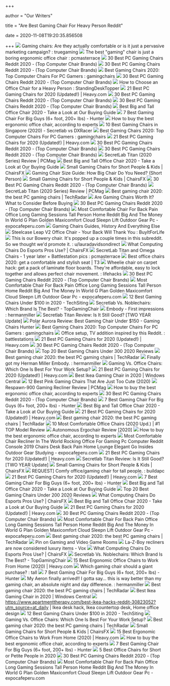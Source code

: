 +++
        
author = "Our Writers"
        
title = "Are Best Gaming Chair For Heavy Person Reddit"
        
date = 2020-11-08T19:20:35.856508
        
+++
[ ![](http://i.imgur.com/nBG1RX5.png)](http://i.imgur.com/nBG1RX5.png) Gaming chairs: Are they actually comfortable or is it just a pervasive  marketing campaign? : truegaming
[ ![](http://i.imgur.com/cngweSe.gif)](http://i.imgur.com/cngweSe.gif) The best "gaming" chair is just a boring ergonomic office chair :  pcmasterrace
[ ![](https://images-na.ssl-images-amazon.com/images/I/81lRX95rdrL._SL1500_.jpg)](https://images-na.ssl-images-amazon.com/images/I/81lRX95rdrL._SL1500_.jpg) 30 Best PC Gaming Chairs Reddit 2020 - (Top Computer Chair Brands)
[ ![](https://images-na.ssl-images-amazon.com/images/I/711NMNBnfqL._SY679_.jpg)](https://images-na.ssl-images-amazon.com/images/I/711NMNBnfqL._SY679_.jpg) 30 Best PC Gaming Chairs Reddit 2020 - (Top Computer Chair Brands)
[ ![](https://preview.redd.it/2xhwy4bo2cx51.jpg?width=640&height=1271&crop=smart&auto=webp&s=bd6c9a879f22300311c3488d24a00d49e1222743)](https://preview.redd.it/2xhwy4bo2cx51.jpg?width=640&height=1271&crop=smart&auto=webp&s=bd6c9a879f22300311c3488d24a00d49e1222743) Best Gaming Chairs 2020: Top Computer Chairs For PC Gamers : gamingchairs
[ ![](https://images-na.ssl-images-amazon.com/images/I/51c6T4QTPRL._SY450_.jpg)](https://images-na.ssl-images-amazon.com/images/I/51c6T4QTPRL._SY450_.jpg) 30 Best PC Gaming Chairs Reddit 2020 - (Top Computer Chair Brands)
[ ![](https://preview.redd.it/5takvfx706621.jpg?width=1080&format=pjpg&auto=webp&s=914e7b33ac39d5ac8c399296c89704a147173b8d)](https://preview.redd.it/5takvfx706621.jpg?width=1080&format=pjpg&auto=webp&s=914e7b33ac39d5ac8c399296c89704a147173b8d) How to Choose an Office Chair for a Heavy Person : StandingDeskTopper
[ ![](https://heavy.com/wp-content/uploads/2019/09/best-pc-gamings-chairs-which-is-right-for-you.jpg?quality=65&strip=all)](https://heavy.com/wp-content/uploads/2019/09/best-pc-gamings-chairs-which-is-right-for-you.jpg?quality=65&strip=all) 21 Best PC Gaming Chairs for 2020 (Updated!) | Heavy.com
[ ![](https://images-na.ssl-images-amazon.com/images/I/71QjOE6iVvL._SX425_.jpg)](https://images-na.ssl-images-amazon.com/images/I/71QjOE6iVvL._SX425_.jpg) 30 Best PC Gaming Chairs Reddit 2020 - (Top Computer Chair Brands)
[ ![](https://images-na.ssl-images-amazon.com/images/I/71K2-Ib6wIL._AC_SL1500_.jpg)](https://images-na.ssl-images-amazon.com/images/I/71K2-Ib6wIL._AC_SL1500_.jpg) 30 Best PC Gaming Chairs Reddit 2020 - (Top Computer Chair Brands)
[ ![](https://webtrainingguides.com/wp-content/uploads/2020/01/big-and-tall-1.jpg)](https://webtrainingguides.com/wp-content/uploads/2020/01/big-and-tall-1.jpg) Best Big and Tall Office Chair 2020 - Take a Look at Our Buying Guide
[ ![](https://gamingchairshunter.com/wp-content/uploads/very-tall-guys-sitting-on-autofull-gaming-big-and-tall-gaming-chair.jpg)](https://gamingchairshunter.com/wp-content/uploads/very-tall-guys-sitting-on-autofull-gaming-big-and-tall-gaming-chair.jpg) 7 Best Gaming Chair For Big Guys (6+ foot, 200+ lbs) - Hunter
[ ![](https://media2.s-nbcnews.com/j/newscms/2020_25/3390893/ergonomic-office-chairs-kr-2x1-tease-200618_38008296185ce90fd52b401caf79df24.fit-1240w.jpg)](https://media2.s-nbcnews.com/j/newscms/2020_25/3390893/ergonomic-office-chairs-kr-2x1-tease-200618_38008296185ce90fd52b401caf79df24.fit-1240w.jpg) How to buy the best ergonomic office chair, according to experts
[ ![](https://www.drumitloud.com/wp-content/uploads/2019/06/Best-Gaming-Chair-Singapore.jpg)](https://www.drumitloud.com/wp-content/uploads/2019/06/Best-Gaming-Chair-Singapore.jpg) 10 Best Gaming Chairs in Singapore (2020) - Secretlab vs DXRacer
[ ![](https://external-preview.redd.it/b49nyOWdAemDQPCeIec5r6wQVNI5I03zTKl1S-r7N0U.jpg?auto=webp&s=d8737004697009affc9562ca4377873e7876d470)](https://external-preview.redd.it/b49nyOWdAemDQPCeIec5r6wQVNI5I03zTKl1S-r7N0U.jpg?auto=webp&s=d8737004697009affc9562ca4377873e7876d470) Best Gaming Chairs 2020: Top Computer Chairs For PC Gamers : gamingchairs
[ ![](https://heavy.com/wp-content/uploads/2019/09/maingear-forma-pc-gaming-chair.jpg?quality=65&strip=all&w=425)](https://heavy.com/wp-content/uploads/2019/09/maingear-forma-pc-gaming-chair.jpg?quality=65&strip=all&w=425) 21 Best PC Gaming Chairs for 2020 (Updated!) | Heavy.com
[ ![](https://images-na.ssl-images-amazon.com/images/I/61UJn528UbL._SX425_.jpg)](https://images-na.ssl-images-amazon.com/images/I/61UJn528UbL._SX425_.jpg) 30 Best PC Gaming Chairs Reddit 2020 - (Top Computer Chair Brands)
[ ![](https://images-na.ssl-images-amazon.com/images/I/81mzud0nfnL._SX425_.jpg)](https://images-na.ssl-images-amazon.com/images/I/81mzud0nfnL._SX425_.jpg) 30 Best PC Gaming Chairs Reddit 2020 - (Top Computer Chair Brands)
[ ![](https://i.pcmag.com/imagery/reviews/00yJS0v45fMMdRvhAp53QsN-4..1569474653.jpg)](https://i.pcmag.com/imagery/reviews/00yJS0v45fMMdRvhAp53QsN-4..1569474653.jpg) SecretLab Titan (2020 Series) Review | PCMag
[ ![](https://webtrainingguides.com/wp-content/uploads/2020/01/reficcer-1.jpg)](https://webtrainingguides.com/wp-content/uploads/2020/01/reficcer-1.jpg) Best Big and Tall Office Chair 2020 - Take a Look at Our Buying Guide
[ ![](https://chairsfx.com/wp-content/uploads/2020/01/proper-chair-fit.jpg)](https://chairsfx.com/wp-content/uploads/2020/01/proper-chair-fit.jpg) Small Gaming Chairs for Short People & Kids | ChairsFX
[ ![](https://gamingchairshunter.com/wp-content/uploads/height-comparison-of-secretlab-chairs.jpg)](https://gamingchairshunter.com/wp-content/uploads/height-comparison-of-secretlab-chairs.jpg) Gaming Chair Size Guide: How Big Chair Do You Need? (Short Person)
[ ![](https://chairsfx.com/wp-content/uploads/2020/09/best-small-gaming-chairs-900px.jpg)](https://chairsfx.com/wp-content/uploads/2020/09/best-small-gaming-chairs-900px.jpg) Small Gaming Chairs for Short People & Kids | ChairsFX
[ ![](https://c1.neweggimages.com/ProductImage/A3GY_1310430439319128087qkmve5I6K.jpg)](https://c1.neweggimages.com/ProductImage/A3GY_1310430439319128087qkmve5I6K.jpg) 30 Best PC Gaming Chairs Reddit 2020 - (Top Computer Chair Brands)
[ ![](https://i.pcmag.com/imagery/reviews/00yJS0v45fMMdRvhAp53QsN-2..1569469939.jpg)](https://i.pcmag.com/imagery/reviews/00yJS0v45fMMdRvhAp53QsN-2..1569469939.jpg) SecretLab Titan (2020 Series) Review | PCMag
[ ![](https://cdn.mos.cms.futurecdn.net/8uyuPRKS2svHBhMZkZYkFg-1200-80.jpg)](https://cdn.mos.cms.futurecdn.net/8uyuPRKS2svHBhMZkZYkFg-1200-80.jpg) Best gaming chair 2020: the best PC gaming chairs | TechRadar
[ ![](https://i.ytimg.com/vi/G7MTlS4aJTo/maxresdefault.jpg)](https://i.ytimg.com/vi/G7MTlS4aJTo/maxresdefault.jpg) Are Gaming Chairs Worth It? What to Consider Before Buying
[ ![](https://images-na.ssl-images-amazon.com/images/I/71TeEus4C2L._SY679_.jpg)](https://images-na.ssl-images-amazon.com/images/I/71TeEus4C2L._SY679_.jpg) 30 Best PC Gaming Chairs Reddit 2020 - (Top Computer Chair Brands)
[ ![](https://www.expocafeperu.com/w/2020/04/most-comfortable-gaming-chair-for-big-guys-reading-home-office-reddit-desk-in-the-world-pc-long-hours-back-pain-computer-and-a-half-with-ottoman-loveseat.jpg)](https://www.expocafeperu.com/w/2020/04/most-comfortable-gaming-chair-for-big-guys-reading-home-office-reddit-desk-in-the-world-pc-long-hours-back-pain-computer-and-a-half-with-ottoman-loveseat.jpg) Most Comfortable Chair For Back Pain Office Long Gaming Sessions Tall Person  Home Reddit Big And The Money In World G Plan Golden Maxicomfort Cloud  Sleepn Lift Outdoor Gear Pc - expocafeperu.com
[ ![](https://gamingchairshunter.com/wp-content/uploads/secretlab-titan-vs-omega.jpg)](https://gamingchairshunter.com/wp-content/uploads/secretlab-titan-vs-omega.jpg) Gaming Chairs Guides, History And Everything Else
[ ![](https://i.redd.it/sh23fb3viip41.jpg)](https://i.redd.it/sh23fb3viip41.jpg) Steelcase Leap V2 Office Chair - Your Back Will Thank You : BuyItForLife
[ ![](https://external-preview.redd.it/_yU1btZ6cK8qsLuVU_kjgxDwHXg6t2I5TIS2vl2wuhU.jpg?width=480&auto=webp&s=647ff123521e1939604d6666468ce25e41043387)](https://external-preview.redd.it/_yU1btZ6cK8qsLuVU_kjgxDwHXg6t2I5TIS2vl2wuhU.jpg?width=480&auto=webp&s=647ff123521e1939604d6666468ce25e41043387) This is our Bowery chair. It's popped up a couple times in this subreddit.  So we thought we'd promote it. : u/lauradavidsondirect
[ ![](https://chairsfx.com/wp-content/uploads/2020/03/gaming-chair-features.jpg)](https://chairsfx.com/wp-content/uploads/2020/03/gaming-chair-features.jpg) What Computing Chairs Do Esports Pros Use? | ChairsFX
[ ![](https://external-preview.redd.it/P3HrLqobarvGqh7MKGtG-_I1Ufvt6b9cRCHHtejivXM.jpg?auto=webp&s=d699fa595aba9be3bf6ba28ecf91e738f7126adb)](https://external-preview.redd.it/P3HrLqobarvGqh7MKGtG-_I1Ufvt6b9cRCHHtejivXM.jpg?auto=webp&s=d699fa595aba9be3bf6ba28ecf91e738f7126adb) SecretLab Titan and Omega Chairs - 1 year later + Battlestation pics :  pcmasterrace
[ ![](https://cdn.mos.cms.futurecdn.net/9rXCdrBHCFMd2aXzFFi6XV.jpg)](https://cdn.mos.cms.futurecdn.net/9rXCdrBHCFMd2aXzFFi6XV.jpg) Best office chairs 2020: get a comfortable and stylish seat | T3
[ ![](https://i.redd.it/b7uc6cb98fx41.jpg)](https://i.redd.it/b7uc6cb98fx41.jpg) Wheelie chair on carpet hack: get a pack of laminate floor boards. They're  affordable, easy to lock together and allows perfect chair movement. :  lifehacks
[ ![](https://images-na.ssl-images-amazon.com/images/I/71%2BKbcHtHTL._SX425_.jpg)](https://images-na.ssl-images-amazon.com/images/I/71%2BKbcHtHTL._SX425_.jpg) 30 Best PC Gaming Chairs Reddit 2020 - (Top Computer Chair Brands)
[ ![](https://www.expocafeperu.com/w/2020/04/most-comfortable-chair-for-back-pain-office-long-gaming-sessions-tall-person-home-reddit-big-and-the-money-in-world-g-plan-golden-maxicomfort-cloud-sleepn-lift.jpg)](https://www.expocafeperu.com/w/2020/04/most-comfortable-chair-for-back-pain-office-long-gaming-sessions-tall-person-home-reddit-big-and-the-money-in-world-g-plan-golden-maxicomfort-cloud-sleepn-lift.jpg) Most Comfortable Chair For Back Pain Office Long Gaming Sessions Tall Person  Home Reddit Big And The Money In World G Plan Golden Maxicomfort Cloud  Sleepn Lift Outdoor Gear Pc - expocafeperu.com
[ ![](https://www.techsiting.com/wp-content/uploads/2020/01/Budget-Gaming-Chair.jpg)](https://www.techsiting.com/wp-content/uploads/2020/01/Budget-Gaming-Chair.jpg) 12 Best Gaming Chairs Under $100 in 2020 - TechSiting
[ ![](https://topgamingchair.com/wp-content/uploads/2019/09/SecretLab-vs-Noblechairs.jpg)](https://topgamingchair.com/wp-content/uploads/2019/09/SecretLab-vs-Noblechairs.jpg) Secretlab Vs. Noblechairs: Which Brand Is The Best? - TopGamingChair
[ ![](https://i.redd.it/s907bhu4tcv41.jpg)](https://i.redd.it/s907bhu4tcv41.jpg) Embody - First impressions : hermanmiller
[ ![](https://techguided.com/wp-content/uploads/2018/02/Secretlab-Titan-Black.jpg)](https://techguided.com/wp-content/uploads/2018/02/Secretlab-Titan-Black.jpg) Secretlab Titan Review: Is It Still Good? [TWO YEAR Update]
[ ![](https://gamingchairshunter.com/wp-content/uploads/polar-aurora-gaming-chair-review-1.jpg)](https://gamingchairshunter.com/wp-content/uploads/polar-aurora-gaming-chair-review-1.jpg) Polar Aurora Review: Best Gaming Chair Under $150 - Gaming Chairs Hunter
[ ![](https://preview.redd.it/6fz2wy98ihx51.jpg?width=640&height=1352&crop=smart&auto=webp&s=400f0eeecdc9de3b0d5dc026013e664861a0384e)](https://preview.redd.it/6fz2wy98ihx51.jpg?width=640&height=1352&crop=smart&auto=webp&s=400f0eeecdc9de3b0d5dc026013e664861a0384e) Best Gaming Chairs 2020: Top Computer Chairs For PC Gamers : gamingchairs
[ ![](https://i.redd.it/kd9pc84zb2lz.jpg)](https://i.redd.it/kd9pc84zb2lz.jpg) Office setup, TV addition inspired by this Reddit. : battlestations
[ ![](https://heavy.com/wp-content/uploads/2019/09/e-win-champion-series-pc-gaming-chair.jpg?quality=65&strip=all&w=425)](https://heavy.com/wp-content/uploads/2019/09/e-win-champion-series-pc-gaming-chair.jpg?quality=65&strip=all&w=425) 21 Best PC Gaming Chairs for 2020 (Updated!) | Heavy.com
[ ![](https://images-na.ssl-images-amazon.com/images/I/817Kv-37iXL._SY550_.jpg)](https://images-na.ssl-images-amazon.com/images/I/817Kv-37iXL._SY550_.jpg) 30 Best PC Gaming Chairs Reddit 2020 - (Top Computer Chair Brands)
[ ![](https://m.media-amazon.com/images/I/41cN4EEaZ9L.jpg)](https://m.media-amazon.com/images/I/41cN4EEaZ9L.jpg) Top 20 Best Gaming Chairs Under 300 2020 Reviews
[ ![](https://cdn.mos.cms.futurecdn.net/Sa4tP4AYLFsRTaFvY3YwrX-1200-80.jpg)](https://cdn.mos.cms.futurecdn.net/Sa4tP4AYLFsRTaFvY3YwrX-1200-80.jpg) Best gaming chair 2020: the best PC gaming chairs | TechRadar
[ ![](https://i.redd.it/manc94gxbs541.jpg)](https://i.redd.it/manc94gxbs541.jpg) Finally got my Herman Miller Embody. : hermanmiller
[ ![](https://thumbor.forbes.com/thumbor/fit-in/1200x0/filters%3Aformat%28jpg%29/https%3A%2F%2Fspecials-images.forbesimg.com%2Fimageserve%2F5e8e572c93ef920006d3a192%2F0x0.jpg)](https://thumbor.forbes.com/thumbor/fit-in/1200x0/filters%3Aformat%28jpg%29/https%3A%2F%2Fspecials-images.forbesimg.com%2Fimageserve%2F5e8e572c93ef920006d3a192%2F0x0.jpg) Gaming Vs. Office Chairs: Which One Is Best For Your Work Setup?
[ ![](https://heavy.com/wp-content/uploads/2019/09/e-win-big-and-tall-flash-xl-series-pc-gaming-chair.jpg?quality=65&strip=all&w=425)](https://heavy.com/wp-content/uploads/2019/09/e-win-big-and-tall-flash-xl-series-pc-gaming-chair.jpg?quality=65&strip=all&w=425) 21 Best PC Gaming Chairs for 2020 (Updated!) | Heavy.com
[ ![](https://www.windowscentral.com/sites/wpcentral.com/files/styles/large/public/field/image/2019/11/ikea-chair-hero.jpg)](https://www.windowscentral.com/sites/wpcentral.com/files/styles/large/public/field/image/2019/11/ikea-chair-hero.jpg) Best Ikea Gaming Chair in 2020 | Windows Central
[ ![](https://gamingchairshunter.com/wp-content/uploads/autofull-pink-gaming-chair.jpg)](https://gamingchairshunter.com/wp-content/uploads/autofull-pink-gaming-chair.jpg) 12 Best Pink Gaming Chairs That Are Just Too Cute (2020)
[ ![](https://i.pcmag.com/imagery/reviews/02BrWCM8hGORBylouY7IH8N-3.1569474002.fit_lim.size_1050x591.jpg)](https://i.pcmag.com/imagery/reviews/02BrWCM8hGORBylouY7IH8N-3.1569474002.fit_lim.size_1050x591.jpg) Respawn-900 Gaming Recliner Review | PCMag
[ ![](https://media3.s-nbcnews.com/j/newscms/2020_38/3412297/31babiqwkdl-5f6130d3e9387_3c25c017f9013d72617c2de1ac5c7896.fit-260w.jpg)](https://media3.s-nbcnews.com/j/newscms/2020_38/3412297/31babiqwkdl-5f6130d3e9387_3c25c017f9013d72617c2de1ac5c7896.fit-260w.jpg) How to buy the best ergonomic office chair, according to experts
[ ![](https://images-na.ssl-images-amazon.com/images/I/61t%2BpJiPBsL._SX425_.jpg)](https://images-na.ssl-images-amazon.com/images/I/61t%2BpJiPBsL._SX425_.jpg) 30 Best PC Gaming Chairs Reddit 2020 - (Top Computer Chair Brands)
[ ![](https://gamingchairshunter.com/wp-content/uploads/autofull-slam-dunk-gaming-chair-for-big-guys-even-basketball-players.jpg)](https://gamingchairshunter.com/wp-content/uploads/autofull-slam-dunk-gaming-chair-for-big-guys-even-basketball-players.jpg) 7 Best Gaming Chair For Big Guys (6+ foot, 200+ lbs) - Hunter
[ ![](https://webtrainingguides.com/wp-content/uploads/2020/06/img-4-2.jpg)](https://webtrainingguides.com/wp-content/uploads/2020/06/img-4-2.jpg) Best Big and Tall Office Chair 2020 - Take a Look at Our Buying Guide
[ ![](https://heavy.com/wp-content/uploads/2019/09/e-win-big-and-tall-executive-pc-gaming-chair.jpg?quality=65&strip=all&w=425)](https://heavy.com/wp-content/uploads/2019/09/e-win-big-and-tall-executive-pc-gaming-chair.jpg?quality=65&strip=all&w=425) 21 Best PC Gaming Chairs for 2020 (Updated!) | Heavy.com
[ ![](https://cdn.mos.cms.futurecdn.net/RfPc3BvHUt8u6UuzKzAp3m-1200-80.jpg)](https://cdn.mos.cms.futurecdn.net/RfPc3BvHUt8u6UuzKzAp3m-1200-80.jpg) Best gaming chair 2020: the best PC gaming chairs | TechRadar
[ ![](https://www.leaphomeward.com/wp-content/uploads/2019/11/HM-Aeron.jpg)](https://www.leaphomeward.com/wp-content/uploads/2019/11/HM-Aeron.jpg) 10 Most Comfortable Office Chairs (2020 Upd.) | #1 TOP Model Review
[ ![](https://chairthrone.com/wp-content/uploads/2017/03/Autonomous-ergochair-best-office-chair-reddit.jpg)](https://chairthrone.com/wp-content/uploads/2017/03/Autonomous-ergochair-best-office-chair-reddit.jpg) Autonomous Ergochair Review [2020]
[ ![](https://media3.s-nbcnews.com/i/newscms/2020_25/3390769/screen_shot_2020-06-17_at_3-44-48_pm_d4db9fbef0a4a0344c4174c0b71a1e00.png)](https://media3.s-nbcnews.com/i/newscms/2020_25/3390769/screen_shot_2020-06-17_at_3-44-48_pm_d4db9fbef0a4a0344c4174c0b71a1e00.png) How to buy the best ergonomic office chair, according to experts
[ ![](https://www.expocafeperu.com/w/2020/04/most-comfortable-chair-recliner-in-the-world-rocking-office-for-gaming-pc-computer-reddit-console-2019-chairs-desk-back-pain-home-lounge-elegant-go-insides-scaled.jpg)](https://www.expocafeperu.com/w/2020/04/most-comfortable-chair-recliner-in-the-world-rocking-office-for-gaming-pc-computer-reddit-console-2019-chairs-desk-back-pain-home-lounge-elegant-go-insides-scaled.jpg) Most Comfortable Chair Recliner In The World Rocking Office For Gaming Pc  Computer Reddit Console 2019 Chairs Desk Back Pain Home Lounge Elegant Go  Insides Outdoor Gear Studying - expocafeperu.com
[ ![](https://heavy.com/wp-content/uploads/2019/09/raynor-gaming-chairs-energy-pro-series-pc-gaming-chair.jpg?quality=65&strip=all&w=425)](https://heavy.com/wp-content/uploads/2019/09/raynor-gaming-chairs-energy-pro-series-pc-gaming-chair.jpg?quality=65&strip=all&w=425) 21 Best PC Gaming Chairs for 2020 (Updated!) | Heavy.com
[ ![](https://techguided.com/wp-content/uploads/2018/02/8-Month-Updated-Titan-Review.jpg)](https://techguided.com/wp-content/uploads/2018/02/8-Month-Updated-Titan-Review.jpg) Secretlab Titan Review: Is It Still Good? [TWO YEAR Update]
[ ![](https://chairsfx.com/wp-content/uploads/2020/06/gtracing-ace-chair-review.jpg)](https://chairsfx.com/wp-content/uploads/2020/06/gtracing-ace-chair-review.jpg) Small Gaming Chairs for Short People & Kids | ChairsFX
[ ![](https://external-preview.redd.it/xNGaLnHlNMcLtEoscqwiaXFOF06YUp2oKAyVogHBP9c.jpg?auto=webp&s=e2b761770e4d7350fb835bcce14b04289a047a84)](https://external-preview.redd.it/xNGaLnHlNMcLtEoscqwiaXFOF06YUp2oKAyVogHBP9c.jpg?auto=webp&s=e2b761770e4d7350fb835bcce14b04289a047a84) REQUEST] Comfy office/gaming chair for tall people. : buildapc
[ ![](https://heavy.com/wp-content/uploads/2019/09/mlccgb-pc-gaming-chair.jpg?quality=65&strip=all&w=425)](https://heavy.com/wp-content/uploads/2019/09/mlccgb-pc-gaming-chair.jpg?quality=65&strip=all&w=425) 21 Best PC Gaming Chairs for 2020 (Updated!) | Heavy.com
[ ![](https://gamingchairshunter.com/wp-content/uploads/gtracing-big-and-tall-luxury-series-gaming-chair-for-fat-guys.jpg)](https://gamingchairshunter.com/wp-content/uploads/gtracing-big-and-tall-luxury-series-gaming-chair-for-fat-guys.jpg) 7 Best Gaming Chair For Big Guys (6+ foot, 200+ lbs) - Hunter
[ ![](https://webtrainingguides.com/wp-content/uploads/2020/01/boss.jpg)](https://webtrainingguides.com/wp-content/uploads/2020/01/boss.jpg) Best Big and Tall Office Chair 2020 - Take a Look at Our Buying Guide
[ ![](https://m.media-amazon.com/images/I/31HnDFbn2EL.jpg)](https://m.media-amazon.com/images/I/31HnDFbn2EL.jpg) Top 20 Best Gaming Chairs Under 200 2020 Reviews
[ ![](https://chairsfx.com/wp-content/uploads/2020/05/gaming-vs-task-chair-ergonomics.jpg)](https://chairsfx.com/wp-content/uploads/2020/05/gaming-vs-task-chair-ergonomics.jpg) What Computing Chairs Do Esports Pros Use? | ChairsFX
[ ![](https://webtrainingguides.com/wp-content/uploads/2020/01/sadie.jpg)](https://webtrainingguides.com/wp-content/uploads/2020/01/sadie.jpg) Best Big and Tall Office Chair 2020 - Take a Look at Our Buying Guide
[ ![](https://heavy.com/wp-content/uploads/2019/09/gt-omega-evo-xl-pc-gaming-chair.jpg?quality=65&strip=all&w=425)](https://heavy.com/wp-content/uploads/2019/09/gt-omega-evo-xl-pc-gaming-chair.jpg?quality=65&strip=all&w=425) 21 Best PC Gaming Chairs for 2020 (Updated!) | Heavy.com
[ ![](https://images-na.ssl-images-amazon.com/images/I/713oG34MAxL._SX425_.jpg)](https://images-na.ssl-images-amazon.com/images/I/713oG34MAxL._SX425_.jpg) 30 Best PC Gaming Chairs Reddit 2020 - (Top Computer Chair Brands)
[ ![](https://www.expocafeperu.com/w/2020/04/most-comfortable-office-chair-for-long-hours-back-pain-and-a-half-with-ottoman-easy-in-the-world-studying-gaming-sessions-pc-reddit-reading-obese-ever-youtube-1092x614.jpg)](https://www.expocafeperu.com/w/2020/04/most-comfortable-office-chair-for-long-hours-back-pain-and-a-half-with-ottoman-easy-in-the-world-studying-gaming-sessions-pc-reddit-reading-obese-ever-youtube-1092x614.jpg) Most Comfortable Chair For Back Pain Office Long Gaming Sessions Tall Person  Home Reddit Big And The Money In World G Plan Golden Maxicomfort Cloud  Sleepn Lift Outdoor Gear Pc - expocafeperu.com
[ ![](https://cdn.mos.cms.futurecdn.net/kSW5nwEbuEVPi33LEmwGiX-1200-80.jpg)](https://cdn.mos.cms.futurecdn.net/kSW5nwEbuEVPi33LEmwGiX-1200-80.jpg) Best gaming chair 2020: the best PC gaming chairs | TechRadar
[ ![](https://i.pinimg.com/originals/65/4b/fc/654bfc619e17e2ba48e4b6e02fd231a2.jpg)](https://i.pinimg.com/originals/65/4b/fc/654bfc619e17e2ba48e4b6e02fd231a2.jpg) Pin on Gaming and Video Game Rooms
[ ![](https://cdn.vox-cdn.com/thumbor/4OoaHotpeMLSadaUmFAtbjaahC0=/1400x1400/filters:format(jpeg)/cdn.vox-cdn.com/uploads/chorus_asset/file/19542788/La_z.jpg)](https://cdn.vox-cdn.com/thumbor/4OoaHotpeMLSadaUmFAtbjaahC0=/1400x1400/filters:format(jpeg)/cdn.vox-cdn.com/uploads/chorus_asset/file/19542788/La_z.jpg) La-Z-Boy recliners are now considered luxury items - Vox
[ ![](https://chairsfx.com/wp-content/uploads/2020/05/cheap-vs-pro-chair-quality.jpg)](https://chairsfx.com/wp-content/uploads/2020/05/cheap-vs-pro-chair-quality.jpg) What Computing Chairs Do Esports Pros Use? | ChairsFX
[ ![](https://topgamingchair.com/wp-content/uploads/2019/09/Noblechairs-vs-Titan-e1570746336523.jpg)](https://topgamingchair.com/wp-content/uploads/2019/09/Noblechairs-vs-Titan-e1570746336523.jpg) Secretlab Vs. Noblechairs: Which Brand Is The Best? - TopGamingChair
[ ![](https://heavy.com/wp-content/uploads/2020/04/duramont-ergonomic-office-chair.jpg?quality=65&strip=all&w=425)](https://heavy.com/wp-content/uploads/2020/04/duramont-ergonomic-office-chair.jpg?quality=65&strip=all&w=425) 15 Best Ergonomic Office Chairs to Work From Home (2020) | Heavy.com
[ ![](https://external-preview.redd.it/pe9WpAltgbYr7NP4Gg91Ji4RtbGK_jMGSUDSmkm007Y.jpg?auto=webp&s=7b86ecb5b875bddab441bedd052e9a1672db157b)](https://external-preview.redd.it/pe9WpAltgbYr7NP4Gg91Ji4RtbGK_jMGSUDSmkm007Y.jpg?auto=webp&s=7b86ecb5b875bddab441bedd052e9a1672db157b) Which gaming chair should a giant purchase? : tall
[ ![](https://gamingchairshunter.com/wp-content/uploads/big-nokaxus-chair-for-bigger-people-and-fat-guys.jpg)](https://gamingchairshunter.com/wp-content/uploads/big-nokaxus-chair-for-bigger-people-and-fat-guys.jpg) 7 Best Gaming Chair For Big Guys (6+ foot, 200+ lbs) - Hunter
[ ![](https://preview.redd.it/4hiypa4usvx51.jpg?width=960&crop=smart&auto=webp&s=8c52d771b245cdf3cd9b83910da2e2a467f99fba)](https://preview.redd.it/4hiypa4usvx51.jpg?width=960&crop=smart&auto=webp&s=8c52d771b245cdf3cd9b83910da2e2a467f99fba) My Aeron finally arrived!! I gotta say... this is way better than my gaming  chair, an absolute night and day difference. : hermanmiller
[ ![](https://cdn.mos.cms.futurecdn.net/C7EkRRgJromzg6e9sSVy7n-1200-80.jpg)](https://cdn.mos.cms.futurecdn.net/C7EkRRgJromzg6e9sSVy7n-1200-80.jpg) Best gaming chair 2020: the best PC gaming chairs | TechRadar
[ ![](https://www.windowscentral.com/sites/wpcentral.com/files/styles/large/public/field/image/2019/11/hattefjaell-chair-pic.jpg?itok=Sqpg82rU)](https://www.windowscentral.com/sites/wpcentral.com/files/styles/large/public/field/image/2019/11/hattefjaell-chair-pic.jpg?itok=Sqpg82rU) Best Ikea Gaming Chair in 2020 | Windows Central
[ ![](https://i.pinimg.com/originals/f2/2c/82/f22c82bafc2e61a0a497f14eb118956e.jpg)](https://i.pinimg.com/originals/f2/2c/82/f22c82bafc2e61a0a497f14eb118956e.jpg) https://www.apartmenttherapy.com/best-ikea-hacks-reddit-30823052?utm_source=at_daily  | Ikea desk hack, Ikea countertop desk, Home office design
[ ![](https://m.media-amazon.com/images/I/41GezHioU+L.jpg)](https://m.media-amazon.com/images/I/41GezHioU+L.jpg) 12 Best Gaming Chairs Under $100 in 2020 - TechSiting
[ ![](https://specials-images.forbesimg.com/imageserve/5e8f7482c12c240007af3a7b/0x800.jpg?cropX1=0&cropX2=359&cropY1=0&cropY2=500)](https://specials-images.forbesimg.com/imageserve/5e8f7482c12c240007af3a7b/0x800.jpg?cropX1=0&cropX2=359&cropY1=0&cropY2=500) Gaming Vs. Office Chairs: Which One Is Best For Your Work Setup?
[ ![](https://cdn.mos.cms.futurecdn.net/njdCpbBmpJTFdwuDY6qPP-1200-80.jpg)](https://cdn.mos.cms.futurecdn.net/njdCpbBmpJTFdwuDY6qPP-1200-80.jpg) Best gaming chair 2020: the best PC gaming chairs | TechRadar
[ ![](https://chairsfx.com/wp-content/uploads/2020/01/console-chairs-900px.jpg)](https://chairsfx.com/wp-content/uploads/2020/01/console-chairs-900px.jpg) Small Gaming Chairs for Short People & Kids | ChairsFX
[ ![](https://heavy.com/wp-content/uploads/2020/04/steelcase-office-chair.jpg?quality=65&strip=all&w=425)](https://heavy.com/wp-content/uploads/2020/04/steelcase-office-chair.jpg?quality=65&strip=all&w=425) 15 Best Ergonomic Office Chairs to Work From Home (2020) | Heavy.com
[ ![](https://media3.s-nbcnews.com/j/newscms/2020_25/3390778/sola-lt-origin-jet-ra-5eeaa04b6087b_6707bb7603edfb764d9406f90a5bdbee.fit-720w.jpg)](https://media3.s-nbcnews.com/j/newscms/2020_25/3390778/sola-lt-origin-jet-ra-5eeaa04b6087b_6707bb7603edfb764d9406f90a5bdbee.fit-720w.jpg) How to buy the best ergonomic office chair, according to experts
[ ![](https://gamingchairshunter.com/wp-content/uploads/biggest-akracing-gaming-chair-for-big-guys-master-series-max.jpg)](https://gamingchairshunter.com/wp-content/uploads/biggest-akracing-gaming-chair-for-big-guys-master-series-max.jpg) 7 Best Gaming Chair For Big Guys (6+ foot, 200+ lbs) - Hunter
[ ![](https://www.btod.com/blog/wp-content/uploads/2020/01/best-office-chairs-small-petite-blog-header.jpg)](https://www.btod.com/blog/wp-content/uploads/2020/01/best-office-chairs-small-petite-blog-header.jpg) 5 Best Office Chairs for Short or Petite People in 2020
[ ![](https://images-na.ssl-images-amazon.com/images/I/41T2hAyICpL._SX466_.jpg)](https://images-na.ssl-images-amazon.com/images/I/41T2hAyICpL._SX466_.jpg) 30 Best PC Gaming Chairs Reddit 2020 - (Top Computer Chair Brands)
[ ![](https://www.expocafeperu.com/w/2020/04/most-comfortable-chair-desk-in-the-world-and-a-half-sleeper-office-for-big-tall-lounge-reddit-gaming-long-sessions-pc-latitude-run-nardone-leather-manual.jpg)](https://www.expocafeperu.com/w/2020/04/most-comfortable-chair-desk-in-the-world-and-a-half-sleeper-office-for-big-tall-lounge-reddit-gaming-long-sessions-pc-latitude-run-nardone-leather-manual.jpg) Most Comfortable Chair For Back Pain Office Long Gaming Sessions Tall Person  Home Reddit Big And The Money In World G Plan Golden Maxicomfort Cloud  Sleepn Lift Outdoor Gear Pc - expocafeperu.com
